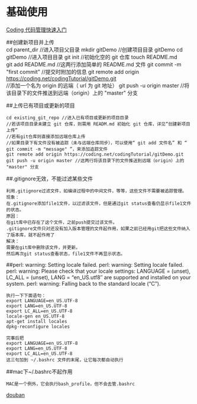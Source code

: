# 基础使用

<!-- create time: 2014-12-17 16:29:38  -->
[Coding 代码管理快速入门](https://coding.net/u/coding/p/Coding-Feedback/git/blob/master/git-starter-tutorial.md)

##创建新项目并上传   
    cd parent_dir //进入项目父目录 
    mkdir gitDemo  //创建项目目录 gitDemo
    cd gitDemo   //进入项目目录
    git init  //初始化空的 git 仓库
    touch README.md   
    git add README.md //这两行添加简单的 README.md 文件
    git commit -m "first commit" //提交时附加的信息
    git remote add origin https://coding.net/codingTutorial/gitDemo.git  
    //添加一个名为 origin 的远端（ url 为 git 地址）
    git push -u origin master //将该目录下的文件推送到远端（origin）上的 "master" 分支

##上传已有项目或更新的项目

    
    cd existing_git_repo //进入已有项目或更新的项目目录
    //若该项目目录未建立 git 仓库，则需用 READM.md 初始化 git 仓库，详见“创建新项目上传”
    //若有git仓库则直接添加远端仓库上传
    //如果目录下有文件没有被追踪（未与远端仓库同步），可以使用“ git add 文件名” 和 “ git commit -m "message" ”，来添加追踪文件
    git remote add origin https://coding.net/codingTutorial/gitDemo.git
    git push -u origin master //这两行将该目录下的文件推送到远端（origin）上的 "master" 分支


##.gitignore无效，不能过滤某些文件

	利用.gitignore过滤文件，如编译过程中的中间文件，等等，这些文件不需要被追踪管理。
	现象：
	在.gitignore添加file1文件，以过滤该文件，但是通过git status查看仍显示file1文件的状态。
	原因：
	在git库中已存在了这个文件，之前push提交过该文件。
	.gitignore文件只对还没有加入版本管理的文件起作用，如果之前已经用git把这些文件纳入了版本库，就不起作用了
	解决：
	需要在git库中删除该文件，并更新。
	然后再次git status查看状态，file1文件不再显示状态。
	
	
##perl: warning: Setting locale failed.
	perl: warning: Setting locale failed.
	perl: warning: Please check that your locale settings:
	LANGUAGE = (unset),
	LC_ALL = (unset),
	LANG = “en_US.utf8″
	are supported and installed on your system.
	perl: warning: Falling back to the standard locale (“C”).

	执行一下下面语句：
	export LANGUAGE=en_US.UTF-8
	export LANG=en_US.UTF-8
	export LC_ALL=en_US.UTF-8
	locale-gen en_US.UTF-8
	apt-get install locales
	dpkg-reconfigure locales

	完事后把
	export LANGUAGE=en_US.UTF-8
	export LANG=en_US.UTF-8
	export LC_ALL=en_US.UTF-8
	这三句加到 ~/.bashrc 文件的末尾，让它每次都自动执行
	
	
##mac下~/.bashrc不起作用 

	MAC是一个例外，它会执行bash_profile，但不会去管.bashrc

[douban](http://www.douban.com/note/321472256/)
